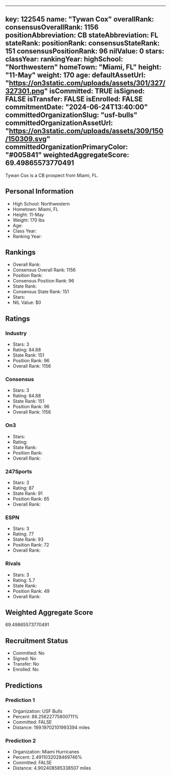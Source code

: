 ---
  key: 122545
  name: "Tywan Cox"
  overallRank: 
  consensusOverallRank: 1156
  positionAbbreviation: CB
  stateAbbreviation: FL
  stateRank: 
  positionRank: 
  consensusStateRank: 151
  consensusPositionRank: 96
  nilValue: 0
  stars: 
  classYear: 
  rankingYear: 
  highSchool: "Northwestern"
  homeTown: "Miami, FL"
  height: "11-May"
  weight: 170
  age: 
  defaultAssetUrl: "https://on3static.com/uploads/assets/301/327/327301.png"
  isCommitted: TRUE
  isSigned: FALSE
  isTransfer: FALSE
  isEnrolled: FALSE
  commitmentDate: "2024-06-24T13:40:00"
  committedOrganizationSlug: "usf-bulls"
  committedOrganizationAssetUrl: "https://on3static.com/uploads/assets/309/150/150309.svg"
  committedOrganizationPrimaryColor: "#005841"
  weightedAggregateScore: 69.49865573770491
  ---
  
  Tywan Cox is a CB prospect from Miami, FL.
  
  ## Personal Information
  - High School: Northwestern
  - Hometown: Miami, FL
  - Height: 11-May
  - Weight: 170 lbs
  - Age: 
  - Class Year: 
  - Ranking Year: 
  
  ## Rankings
  - Overall Rank: 
  - Consensus Overall Rank: 1156
  - Position Rank: 
  - Consensus Position Rank: 96
  - State Rank: 
  - Consensus State Rank: 151
  - Stars: 
  - NIL Value: $0
  
  ## Ratings
  
  ### Industry
  - Stars: 3
  - Rating: 84.88
  - State Rank: 151
  - Position Rank: 96
  - Overall Rank: 1156
  
  ### Consensus
  - Stars: 3
  - Rating: 84.88
  - State Rank: 151
  - Position Rank: 96
  - Overall Rank: 1156
  
  ### On3
  - Stars: 
  - Rating: 
  - State Rank: 
  - Position Rank: 
  - Overall Rank: 
  
  ### 247Sports
  - Stars: 3
  - Rating: 87
  - State Rank: 91
  - Position Rank: 65
  - Overall Rank: 
  
  ### ESPN
  - Stars: 3
  - Rating: 77
  - State Rank: 93
  - Position Rank: 72
  - Overall Rank: 
  
  ### Rivals
  - Stars: 3
  - Rating: 5.7
  - State Rank: 
  - Position Rank: 49
  - Overall Rank: 
  
  ## Weighted Aggregate Score
  69.49865573770491
  
  ## Recruitment Status
  - Committed: No
  - Signed: No
  - Transfer: No
  - Enrolled: No
  
  
  
  ## Predictions
  
  ### Prediction 1
  - Organization: USF Bulls
  - Percent: 88.25622775800711%
  - Committed: FALSE
  - Distance: 199.19702101993394 miles
  
  ### Prediction 2
  - Organization: Miami Hurricanes
  - Percent: 2.4911032028469746%
  - Committed: FALSE
  - Distance: 4.902408585338507 miles
  